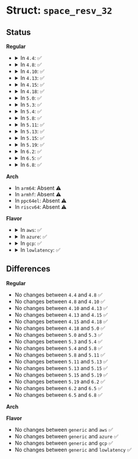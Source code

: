 # Struct: <code>space_resv_32</code>

## Status
<b>Regular</b>
<ul>
<li>
<details>
<summary>In <code>4.4</code>: ✅</summary>

```c
struct space_resv_32 {
    __s16 l_type;
    __s16 l_whence;
    __s64 l_start;
    __s64 l_len;
    __s32 l_sysid;
    __u32 l_pid;
    __s32 l_pad[4];
};
```
</details>
</li>
<li>
<details>
<summary>In <code>4.8</code>: ✅</summary>

```c
struct space_resv_32 {
    __s16 l_type;
    __s16 l_whence;
    __s64 l_start;
    __s64 l_len;
    __s32 l_sysid;
    __u32 l_pid;
    __s32 l_pad[4];
};
```
</details>
</li>
<li>
<details>
<summary>In <code>4.10</code>: ✅</summary>

```c
struct space_resv_32 {
    __s16 l_type;
    __s16 l_whence;
    __s64 l_start;
    __s64 l_len;
    __s32 l_sysid;
    __u32 l_pid;
    __s32 l_pad[4];
};
```
</details>
</li>
<li>
<details>
<summary>In <code>4.13</code>: ✅</summary>

```c
struct space_resv_32 {
    __s16 l_type;
    __s16 l_whence;
    __s64 l_start;
    __s64 l_len;
    __s32 l_sysid;
    __u32 l_pid;
    __s32 l_pad[4];
};
```
</details>
</li>
<li>
<details>
<summary>In <code>4.15</code>: ✅</summary>

```c
struct space_resv_32 {
    __s16 l_type;
    __s16 l_whence;
    __s64 l_start;
    __s64 l_len;
    __s32 l_sysid;
    __u32 l_pid;
    __s32 l_pad[4];
};
```
</details>
</li>
<li>
<details>
<summary>In <code>4.18</code>: ✅</summary>

```c
struct space_resv_32 {
    __s16 l_type;
    __s16 l_whence;
    __s64 l_start;
    __s64 l_len;
    __s32 l_sysid;
    __u32 l_pid;
    __s32 l_pad[4];
};
```
</details>
</li>
<li>
<details>
<summary>In <code>5.0</code>: ✅</summary>

```c
struct space_resv_32 {
    __s16 l_type;
    __s16 l_whence;
    __s64 l_start;
    __s64 l_len;
    __s32 l_sysid;
    __u32 l_pid;
    __s32 l_pad[4];
};
```
</details>
</li>
<li>
<details>
<summary>In <code>5.3</code>: ✅</summary>

```c
struct space_resv_32 {
    __s16 l_type;
    __s16 l_whence;
    __s64 l_start;
    __s64 l_len;
    __s32 l_sysid;
    __u32 l_pid;
    __s32 l_pad[4];
};
```
</details>
</li>
<li>
<details>
<summary>In <code>5.4</code>: ✅</summary>

```c
struct space_resv_32 {
    __s16 l_type;
    __s16 l_whence;
    __s64 l_start;
    __s64 l_len;
    __s32 l_sysid;
    __u32 l_pid;
    __s32 l_pad[4];
};
```
</details>
</li>
<li>
<details>
<summary>In <code>5.8</code>: ✅</summary>

```c
struct space_resv_32 {
    __s16 l_type;
    __s16 l_whence;
    __s64 l_start;
    __s64 l_len;
    __s32 l_sysid;
    __u32 l_pid;
    __s32 l_pad[4];
};
```
</details>
</li>
<li>
<details>
<summary>In <code>5.11</code>: ✅</summary>

```c
struct space_resv_32 {
    __s16 l_type;
    __s16 l_whence;
    __s64 l_start;
    __s64 l_len;
    __s32 l_sysid;
    __u32 l_pid;
    __s32 l_pad[4];
};
```
</details>
</li>
<li>
<details>
<summary>In <code>5.13</code>: ✅</summary>

```c
struct space_resv_32 {
    __s16 l_type;
    __s16 l_whence;
    __s64 l_start;
    __s64 l_len;
    __s32 l_sysid;
    __u32 l_pid;
    __s32 l_pad[4];
};
```
</details>
</li>
<li>
<details>
<summary>In <code>5.15</code>: ✅</summary>

```c
struct space_resv_32 {
    __s16 l_type;
    __s16 l_whence;
    __s64 l_start;
    __s64 l_len;
    __s32 l_sysid;
    __u32 l_pid;
    __s32 l_pad[4];
};
```
</details>
</li>
<li>
<details>
<summary>In <code>5.19</code>: ✅</summary>

```c
struct space_resv_32 {
    __s16 l_type;
    __s16 l_whence;
    __s64 l_start;
    __s64 l_len;
    __s32 l_sysid;
    __u32 l_pid;
    __s32 l_pad[4];
};
```
</details>
</li>
<li>
<details>
<summary>In <code>6.2</code>: ✅</summary>

```c
struct space_resv_32 {
    __s16 l_type;
    __s16 l_whence;
    __s64 l_start;
    __s64 l_len;
    __s32 l_sysid;
    __u32 l_pid;
    __s32 l_pad[4];
};
```
</details>
</li>
<li>
<details>
<summary>In <code>6.5</code>: ✅</summary>

```c
struct space_resv_32 {
    __s16 l_type;
    __s16 l_whence;
    __s64 l_start;
    __s64 l_len;
    __s32 l_sysid;
    __u32 l_pid;
    __s32 l_pad[4];
};
```
</details>
</li>
<li>
<details>
<summary>In <code>6.8</code>: ✅</summary>

```c
struct space_resv_32 {
    __s16 l_type;
    __s16 l_whence;
    __s64 l_start;
    __s64 l_len;
    __s32 l_sysid;
    __u32 l_pid;
    __s32 l_pad[4];
};
```
</details>
</li>
</ul>
<b>Arch</b>
<ul>
<li>
In <code>arm64</code>: Absent ⚠️
</li>
<li>
In <code>armhf</code>: Absent ⚠️
</li>
<li>
In <code>ppc64el</code>: Absent ⚠️
</li>
<li>
In <code>riscv64</code>: Absent ⚠️
</li>
</ul>
<b>Flavor</b>
<ul>
<li>
<details>
<summary>In <code>aws</code>: ✅</summary>

```c
struct space_resv_32 {
    __s16 l_type;
    __s16 l_whence;
    __s64 l_start;
    __s64 l_len;
    __s32 l_sysid;
    __u32 l_pid;
    __s32 l_pad[4];
};
```
</details>
</li>
<li>
<details>
<summary>In <code>azure</code>: ✅</summary>

```c
struct space_resv_32 {
    __s16 l_type;
    __s16 l_whence;
    __s64 l_start;
    __s64 l_len;
    __s32 l_sysid;
    __u32 l_pid;
    __s32 l_pad[4];
};
```
</details>
</li>
<li>
<details>
<summary>In <code>gcp</code>: ✅</summary>

```c
struct space_resv_32 {
    __s16 l_type;
    __s16 l_whence;
    __s64 l_start;
    __s64 l_len;
    __s32 l_sysid;
    __u32 l_pid;
    __s32 l_pad[4];
};
```
</details>
</li>
<li>
<details>
<summary>In <code>lowlatency</code>: ✅</summary>

```c
struct space_resv_32 {
    __s16 l_type;
    __s16 l_whence;
    __s64 l_start;
    __s64 l_len;
    __s32 l_sysid;
    __u32 l_pid;
    __s32 l_pad[4];
};
```
</details>
</li>
</ul>

## Differences
<b>Regular</b>
<ul>
<li>
No changes between <code>4.4</code> and <code>4.8</code> ✅
</li>
<li>
No changes between <code>4.8</code> and <code>4.10</code> ✅
</li>
<li>
No changes between <code>4.10</code> and <code>4.13</code> ✅
</li>
<li>
No changes between <code>4.13</code> and <code>4.15</code> ✅
</li>
<li>
No changes between <code>4.15</code> and <code>4.18</code> ✅
</li>
<li>
No changes between <code>4.18</code> and <code>5.0</code> ✅
</li>
<li>
No changes between <code>5.0</code> and <code>5.3</code> ✅
</li>
<li>
No changes between <code>5.3</code> and <code>5.4</code> ✅
</li>
<li>
No changes between <code>5.4</code> and <code>5.8</code> ✅
</li>
<li>
No changes between <code>5.8</code> and <code>5.11</code> ✅
</li>
<li>
No changes between <code>5.11</code> and <code>5.13</code> ✅
</li>
<li>
No changes between <code>5.13</code> and <code>5.15</code> ✅
</li>
<li>
No changes between <code>5.15</code> and <code>5.19</code> ✅
</li>
<li>
No changes between <code>5.19</code> and <code>6.2</code> ✅
</li>
<li>
No changes between <code>6.2</code> and <code>6.5</code> ✅
</li>
<li>
No changes between <code>6.5</code> and <code>6.8</code> ✅
</li>
</ul>
<b>Arch</b>
<ul>
</ul>
<b>Flavor</b>
<ul>
<li>
No changes between <code>generic</code> and <code>aws</code> ✅
</li>
<li>
No changes between <code>generic</code> and <code>azure</code> ✅
</li>
<li>
No changes between <code>generic</code> and <code>gcp</code> ✅
</li>
<li>
No changes between <code>generic</code> and <code>lowlatency</code> ✅
</li>
</ul>
